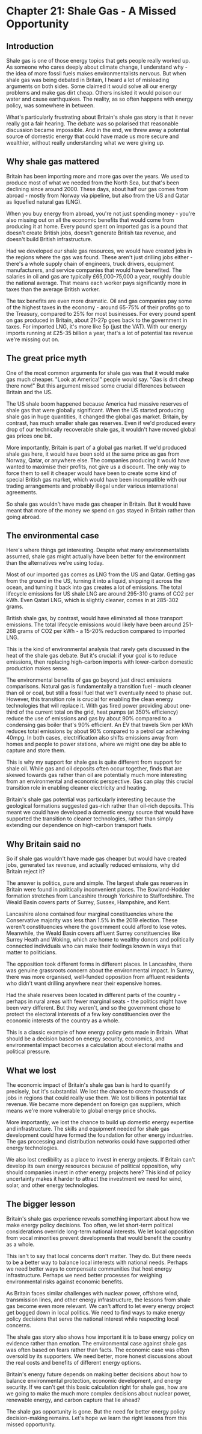 # Chapter 21: Shale Gas - A Missed Opportunity

## Introduction

Shale gas is one of those energy topics that gets people really worked up. As someone who cares deeply about climate change, I understand why - the idea of more fossil fuels makes environmentalists nervous. But when shale gas was being debated in Britain, I heard a lot of misleading arguments on both sides. Some claimed it would solve all our energy problems and make gas dirt cheap. Others insisted it would poison our water and cause earthquakes. The reality, as so often happens with energy policy, was somewhere in between.

What's particularly frustrating about Britain's shale gas story is that it never really got a fair hearing. The debate was so polarised that reasonable discussion became impossible. And in the end, we threw away a potential source of domestic energy that could have made us more secure and wealthier, without really understanding what we were giving up.

## Why shale gas mattered

Britain has been importing more and more gas over the years. We used to produce most of what we needed from the North Sea, but that's been declining since around 2000. These days, about half our gas comes from abroad - mostly from Norway via pipeline, but also from the US and Qatar as liquefied natural gas (LNG).

When you buy energy from abroad, you're not just spending money - you're also missing out on all the economic benefits that would come from producing it at home. Every pound spent on imported gas is a pound that doesn't create British jobs, doesn't generate British tax revenue, and doesn't build British infrastructure.

Had we developed our shale gas resources, we would have created jobs in the regions where the gas was found. These aren't just drilling jobs either - there's a whole supply chain of engineers, truck drivers, equipment manufacturers, and service companies that would have benefited. The salaries in oil and gas are typically £65,000-75,000 a year, roughly double the national average. That means each worker pays significantly more in taxes than the average British worker.

The tax benefits are even more dramatic. Oil and gas companies pay some of the highest taxes in the economy - around 65-75% of their profits go to the Treasury, compared to 25% for most businesses. For every pound spent on gas produced in Britain, about 21-27p goes back to the government in taxes. For imported LNG, it's more like 5p (just the VAT). With our energy imports running at £25-35 billion a year, that's a lot of potential tax revenue we're missing out on.

## The great price myth

One of the most common arguments for shale gas was that it would make gas much cheaper. "Look at America!" people would say. "Gas is dirt cheap there now!" But this argument missed some crucial differences between Britain and the US.

The US shale boom happened because America had massive reserves of shale gas that were globally significant. When the US started producing shale gas in huge quantities, it changed the global gas market. Britain, by contrast, has much smaller shale gas reserves. Even if we'd produced every drop of our technically recoverable shale gas, it wouldn't have moved global gas prices one bit.

More importantly, Britain is part of a global gas market. If we'd produced shale gas here, it would have been sold at the same price as gas from Norway, Qatar, or anywhere else. The companies producing it would have wanted to maximise their profits, not give us a discount. The only way to force them to sell it cheaper would have been to create some kind of special British gas market, which would have been incompatible with our trading arrangements and probably illegal under various international agreements.

So shale gas wouldn't have made gas cheaper in Britain. But it would have meant that more of the money we spend on gas stayed in Britain rather than going abroad.

## The environmental case

Here's where things get interesting. Despite what many environmentalists assumed, shale gas might actually have been better for the environment than the alternatives we're using today.

Most of our imported gas comes as LNG from the US and Qatar. Getting gas from the ground in the US, turning it into a liquid, shipping it across the ocean, and turning it back into gas creates a lot of emissions. The total lifecycle emissions for US shale LNG are around 295-310 grams of CO2 per kWh. Even Qatari LNG, which is slightly cleaner, comes in at 285-302 grams.

British shale gas, by contrast, would have eliminated all those transport emissions. The total lifecycle emissions would likely have been around 251-268 grams of CO2 per kWh - a 15-20% reduction compared to imported LNG.

This is the kind of environmental analysis that rarely gets discussed in the heat of the shale gas debate. But it's crucial: if your goal is to reduce emissions, then replacing high-carbon imports with lower-carbon domestic production makes sense.

The environmental benefits of gas go beyond just direct emissions comparisons. Natural gas is fundamentally a transition fuel - much cleaner than oil or coal, but still a fossil fuel that we'll eventually need to phase out. However, this transition role is crucial for enabling the clean energy technologies that will replace it. With gas fired power providing about one-third of the current total on the grid, heat pumps (at 350% efficiency) reduce the use of emissions and gas by about 90% compared to a condensing gas boiler that's 90% efficient. An EV that travels 5km per kWh reduces total emissions by about 90% compared to a petrol car achieving 40mpg. In both cases, electrification also shifts emissions away from homes and people to power stations, where we might one day be able to capture and store them.

This is why my support for shale gas is quite different from support for shale oil. While gas and oil deposits often occur together, finds that are skewed towards gas rather than oil are potentially much more interesting from an environmental and economic perspective. Gas can play this crucial transition role in enabling cleaner electricity and heating. 

Britain's shale gas potential was particularly interesting because the geological formations suggested gas-rich rather than oil-rich deposits. This meant we could have developed a domestic energy source that would have supported the transition to cleaner technologies, rather than simply extending our dependence on high-carbon transport fuels.

## Why Britain said no

So if shale gas wouldn't have made gas cheaper but would have created jobs, generated tax revenue, and actually reduced emissions, why did Britain reject it?

The answer is politics, pure and simple. The largest shale gas reserves in Britain were found in politically inconvenient places. The Bowland-Hodder formation stretches from Lancashire through Yorkshire to Staffordshire. The Weald Basin covers parts of Surrey, Sussex, Hampshire, and Kent.

Lancashire alone contained four marginal constituencies where the Conservative majority was less than 1.5% in the 2019 election. These weren't constituencies where the government could afford to lose votes. Meanwhile, the Weald Basin covers affluent Surrey constituencies like Surrey Heath and Woking, which are home to wealthy donors and politically connected individuals who can make their feelings known in ways that matter to politicians.

The opposition took different forms in different places. In Lancashire, there was genuine grassroots concern about the environmental impact. In Surrey, there was more organised, well-funded opposition from affluent residents who didn't want drilling anywhere near their expensive homes.

Had the shale reserves been located in different parts of the country - perhaps in rural areas with fewer marginal seats - the politics might have been very different. But they weren't, and so the government chose to protect the electoral interests of a few key constituencies over the economic interests of the country as a whole.

This is a classic example of how energy policy gets made in Britain. What should be a decision based on energy security, economics, and environmental impact becomes a calculation about electoral maths and political pressure.

## What we lost

The economic impact of Britain's shale gas ban is hard to quantify precisely, but it's substantial. We lost the chance to create thousands of jobs in regions that could really use them. We lost billions in potential tax revenue. We became more dependent on foreign gas suppliers, which means we're more vulnerable to global energy price shocks.

More importantly, we lost the chance to build up domestic energy expertise and infrastructure. The skills and equipment needed for shale gas development could have formed the foundation for other energy industries. The gas processing and distribution networks could have supported other energy technologies.

We also lost credibility as a place to invest in energy projects. If Britain can't develop its own energy resources because of political opposition, why should companies invest in other energy projects here? This kind of policy uncertainty makes it harder to attract the investment we need for wind, solar, and other energy technologies.

## The bigger lesson

Britain's shale gas experience reveals something important about how we make energy policy decisions. Too often, we let short-term political considerations override long-term national interests. We let local opposition from vocal minorities prevent developments that would benefit the country as a whole.

This isn't to say that local concerns don't matter. They do. But there needs to be a better way to balance local interests with national needs. Perhaps we need better ways to compensate communities that host energy infrastructure. Perhaps we need better processes for weighing environmental risks against economic benefits.

As Britain faces similar challenges with nuclear power, offshore wind, transmission lines, and other energy infrastructure, the lessons from shale gas become even more relevant. We can't afford to let every energy project get bogged down in local politics. We need to find ways to make energy policy decisions that serve the national interest while respecting local concerns.

The shale gas story also shows how important it is to base energy policy on evidence rather than emotion. The environmental case against shale gas was often based on fears rather than facts. The economic case was often oversold by its supporters. We need better, more honest discussions about the real costs and benefits of different energy options.

Britain's energy future depends on making better decisions about how to balance environmental protection, economic development, and energy security. If we can't get this basic calculation right for shale gas, how are we going to make the much more complex decisions about nuclear power, renewable energy, and carbon capture that lie ahead?

The shale gas opportunity is gone. But the need for better energy policy decision-making remains. Let's hope we learn the right lessons from this missed opportunity.
